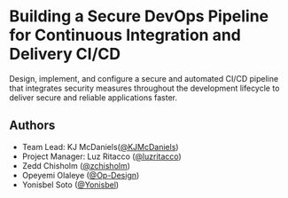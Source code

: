 # Building a Secure DevOps Pipeline for Continuous Integration and Delivery CI/CD
 Design, implement, and configure a secure and automated CI/CD pipeline that integrates security measures throughout the development lifecycle to deliver secure and reliable applications faster.

## Authors

- Team Lead: KJ McDaniels([@KJMcDaniels](https://github.com/KJMcDaniels))
- Project Manager: Luz Ritacco ([@luzritacco](luzyritacco23@outlook.com))
- Zedd Chisholm ([@zchisholm](https://github.com/zchisholm))
- Opeyemi Olaleye ([@Op-Design](https://github.com/Op-Design))
- Yonisbel Soto ([@Yonisbel](https://github.com/Yonisbel))
